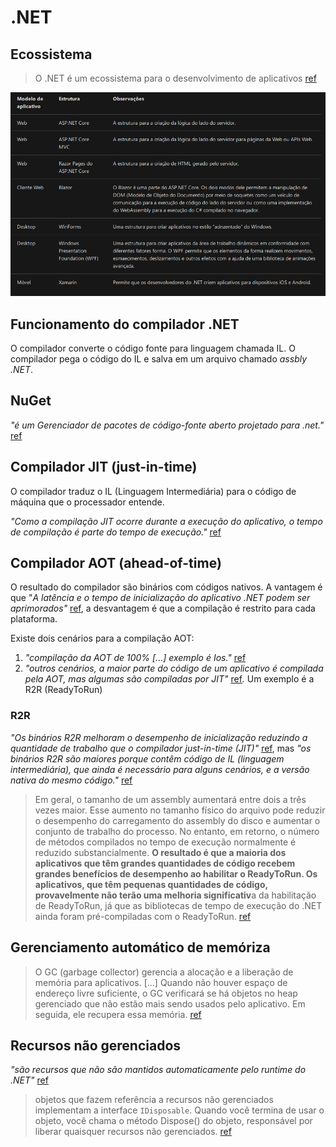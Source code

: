 # .NET

## Ecossistema

> O .NET é um ecossistema para o desenvolvimento de aplicativos [ref](https://docs.microsoft.com/pt-br/learn/modules/dotnet-introduction/2-what-is-dotnet)

![Resumo dos modelos de aplicativos para .NET](../../.gitbook/assets/image%20%283%29.png)

## Funcionamento do compilador .NET

O compilador converte o código fonte para linguagem chamada IL. O compilador pega o código do IL e salva em um arquivo chamado _assbly .NET_. 

## NuGet

_"é um Gerenciador de pacotes de código-fonte aberto projetado para .net."_ [ref](https://docs.microsoft.com/pt-br/dotnet/core/introduction)

## Compilador JIT \(just-in-time\)

O compilador traduz o IL \(Linguagem Intermediária\) para o código de máquina que o processador entende.

_"Como a compilação JIT ocorre durante a execução do aplicativo, o tempo de compilação é parte do tempo de execução."_ [ref](https://docs.microsoft.com/pt-br/dotnet/core/introduction)

## Compilador AOT \(ahead-of-time\)

O resultado do compilador são binários com códigos nativos. A vantagem é que "_A latência e o tempo de inicialização do aplicativo .NET podem ser aprimorados"_ [ref](https://docs.microsoft.com/pt-br/dotnet/core/deploying/ready-to-run), a desvantagem é que a compilação é restrito para cada plataforma.

Existe dois cenários para a compilação AOT:

1. _"compilação da AOT de 100% \[...\] exemplo é Ios."_ [ref](https://docs.microsoft.com/pt-br/dotnet/core/introduction)
2. _"outros cenários, a maior parte do código de um aplicativo é compilada pela AOT, mas algumas são compiladas por JIT"_ [ref](https://docs.microsoft.com/pt-br/dotnet/core/introduction)_._ Um exemplo é a R2R \(ReadyToRun\)

### R2R

_"Os binários R2R melhoram o desempenho de inicialização reduzindo a quantidade de trabalho que o compilador just-in-time \(JIT\)"_ [ref](https://docs.microsoft.com/pt-br/dotnet/core/whats-new/dotnet-core-3-0#readytorun-images), mas _"os binários R2R são maiores porque contêm código de IL \(linguagem intermediária\), que ainda é necessário para alguns cenários, e a versão nativa do mesmo código."_ [ref](https://docs.microsoft.com/pt-br/dotnet/core/deploying/ready-to-run)

> Em geral, o tamanho de um assembly aumentará entre dois a três vezes maior. Esse aumento no tamanho físico do arquivo pode reduzir o desempenho do carregamento do assembly do disco e aumentar o conjunto de trabalho do processo. No entanto, em retorno, o número de métodos compilados no tempo de execução normalmente é reduzido substancialmente. **O resultado é que a maioria dos aplicativos que têm grandes quantidades de código recebem grandes benefícios de desempenho ao habilitar o ReadyToRun. Os aplicativos, que têm pequenas quantidades de código, provavelmente não terão uma melhoria significativ**a da habilitação de ReadyToRun, já que as bibliotecas de tempo de execução do .NET ainda foram pré-compiladas com o ReadyToRun. [ref](https://docs.microsoft.com/pt-br/dotnet/core/deploying/ready-to-run)

## Gerenciamento automático de memóriza

> O GC \(garbage collector\) gerencia a alocação e a liberação de memória para aplicativos. \[...\] Quando não houver espaço de endereço livre suficiente, o GC verificará se há objetos no heap gerenciado que não estão mais sendo usados pelo aplicativo. Em seguida, ele recupera essa memória. [ref](https://docs.microsoft.com/pt-br/dotnet/core/introduction)

## Recursos não gerenciados

_"são recursos que não são mantidos automaticamente pelo runtime do .NET"_ [ref](https://docs.microsoft.com/pt-br/dotnet/core/introduction)

> objetos que fazem referência a recursos não gerenciados implementam a interface `IDisposable`. Quando você termina de usar o objeto, você chama o método Dispose\(\) do objeto, responsável por liberar quaisquer recursos não gerenciados. [ref](https://docs.microsoft.com/pt-br/dotnet/core/introduction)



